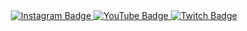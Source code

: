 <div id="badges", align="center">
  <a href="https://www.instagram.com/ahurtnd">
    <img src="https://img.shields.io/badge/Instagram-414d41?logo=Instagram&logoColor=white" alt="Instagram Badge"/>
  </a>
  <a href="https://www.youtube.com/channel/UCAa5FyxrnyvhoTVftm-lERA">
    <img src="https://img.shields.io/badge/YouTube-414d41?logo=Youtube&logoColor=white" alt="YouTube Badge"/>
  </a>
  <a href="https://www.twitch.tv/hurtnd">
    <img src="https://img.shields.io/badge/Twitch-414d41?logo=Twitch&logoColor=white" alt="Twitch Badge"/>
  </a>
</div>

